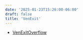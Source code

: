 ```yaml
---
date: '2025-01-23T15:26:00-06:00'
draft: false
title: 'VenExit'
---
```


* [VenExitOverflow](venexitoverflow/)